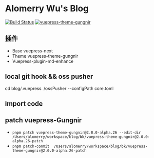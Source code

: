 # Alomerry Wu's Blog

[![Build Status](https://ci.alomerry.com/buildStatus/icon?job=blog&style=flat)](https://ci.alomerry.com/job/blog/)
[![vuepress-theme-gungnir](https://img.shields.io/badge/Vuepress--theme-Gungnir--V2-lightgrey?logo=vuedotjs&color=blue)](https://github.com/Renovamen/vuepress-theme-gungnir)

## 插件

- Base vuepress-next
- Theme vuepress-theme-gungnir
- Vuepress-plugin-md-enhance

## local git hook && oss pusher

cd blog/.vuepress
./ossPusher --configPath core.toml

## import code

## patch vuepress-Gungnir

- `pnpm patch vuepress-theme-gungnir@2.0.0-alpha.26 --edit-dir /Users/alomerry/workspace/blog/bk/vuepress-theme-gungnir@2.0.0-alpha.26-patch`
- `pnpm patch-commit  /Users/alomerry/workspace/blog/bk/vuepress-theme-gungnir@2.0.0-alpha.26-patch`